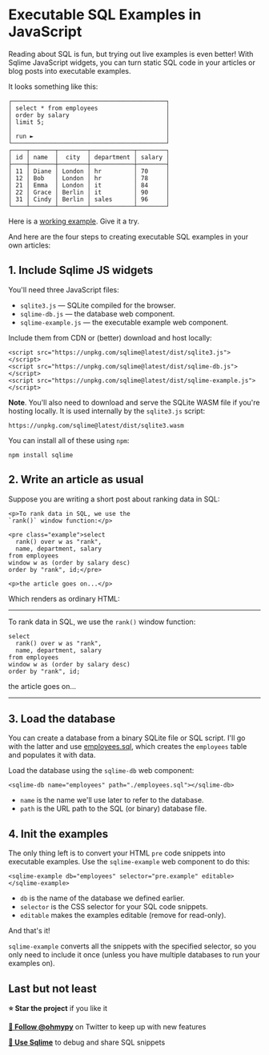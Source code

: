 # Executable SQL Examples in JavaScript

Reading about SQL is fun, but trying out live examples is even better! With Sqlime JavaScript widgets, you can turn static SQL code in your articles or blog posts into executable examples.

It looks something like this:

```
┌───────────────────────────────────────────┐
│ select * from employees                   │
│ order by salary                           │
│ limit 5;                                  │
│                                           │
│ run ►                                     │
└───────────────────────────────────────────┘
┌────┬───────┬────────┬────────────┬────────┐
│ id │ name  │  city  │ department │ salary │
├────┼───────┼────────┼────────────┼────────┤
│ 11 │ Diane │ London │ hr         │ 70     │
│ 12 │ Bob   │ London │ hr         │ 78     │
│ 21 │ Emma  │ London │ it         │ 84     │
│ 22 │ Grace │ Berlin │ it         │ 90     │
│ 31 │ Cindy │ Berlin │ sales      │ 96     │
└────┴───────┴────────┴────────────┴────────┘
```

Here is a [working example](https://sqlime.org/employees.html). Give it a try.

And here are the four steps to creating executable SQL examples in your own articles:

## 1. Include Sqlime JS widgets

You'll need three JavaScript files:

-   `sqlite3.js` — SQLite compiled for the browser.
-   `sqlime-db.js` — the database web component.
-   `sqlime-example.js` — the executable example web component.

Include them from CDN or (better) download and host locally:

```
<script src="https://unpkg.com/sqlime@latest/dist/sqlite3.js"></script>
<script src="https://unpkg.com/sqlime@latest/dist/sqlime-db.js"></script>
<script src="https://unpkg.com/sqlime@latest/dist/sqlime-example.js"></script>
```

**Note**. You'll also need to download and serve the SQLite WASM file if you're hosting locally. It is used internally by the `sqlite3.js`
script:

```
https://unpkg.com/sqlime@latest/dist/sqlite3.wasm
```

You can install all of these using `npm`:

```
npm install sqlime
```

## 2. Write an article as usual

Suppose you are writing a short post about ranking data in SQL:

```
<p>To rank data in SQL, we use the
`rank()` window function:</p>

<pre class="example">select
  rank() over w as "rank",
  name, department, salary
from employees
window w as (order by salary desc)
order by "rank", id;</pre>

<p>the article goes on...</p>
```

Which renders as ordinary HTML:

---

To rank data in SQL, we use the `rank()` window function:

```
select
  rank() over w as "rank",
  name, department, salary
from employees
window w as (order by salary desc)
order by "rank", id;
```

the article goes on...

---

## 3. Load the database

You can create a database from a binary SQLite file or SQL script. I'll go with the latter and use [employees.sql](./employees.sql), which creates the `employees` table and populates it with data.

Load the database using the `sqlime-db` web component:

```
<sqlime-db name="employees" path="./employees.sql"></sqlime-db>
```

-   `name` is the name we'll use later to refer to the database.
-   `path` is the URL path to the SQL (or binary) database file.

## 4. Init the examples

The only thing left is to convert your HTML `pre` code snippets into executable examples. Use the `sqlime-example` web component to do this:

```
<sqlime-example db="employees" selector="pre.example" editable></sqlime-example>
```

-   `db` is the name of the database we defined earlier.
-   `selector` is the CSS selector for your SQL code snippets.
-   `editable` makes the examples editable (remove for read-only).

And that's it!

`sqlime-example` converts all the snippets with the specified selector,
so you only need to include it once (unless you have multiple databases
to run your examples on).

## Last but not least

**⭐️ Star the project** if you like it

[**🚀 Follow @ohmypy**](https://twitter.com/ohmypy) on Twitter to keep up with new features

[**🍋 Use Sqlime**](https://sqlime.org/) to debug and share SQL snippets
